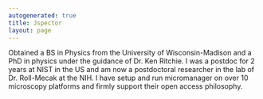 ```yaml
---
autogenerated: true
title: Jspector
layout: page
---
```


Obtained a BS in Physics from the University of Wisconsin-Madison and a
PhD in physics under the guidance of Dr. Ken Ritchie. I was a postdoc
for 2 years at NIST in the US and am now a postdoctoral researcher in
the lab of Dr. Roll-Mecak at the NIH. I have setup and run micromanager
on over 10 microscopy platforms and firmly support their open access
philosophy.
